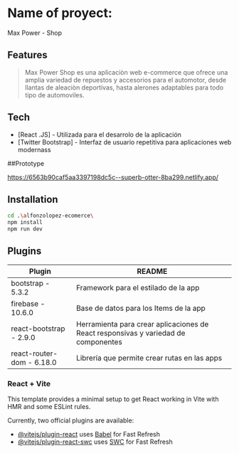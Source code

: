 # Name of proyect:

Max Power - Shop 

## Features

>Max Power Shop es una aplicaciòn web
>e-commerce que ofrece una
>amplia variedad de repuestos y accesorios
>para el automotor, desde llantas de
>aleaciòn deportivas, hasta alerones adaptables
>para todo tipo de automoviles.

## Tech

- [React .JS] - Utilizada para el desarrolo de la aplicación 
- [Twitter Bootstrap] - Interfaz de usuario repetitiva para aplicaciones web modernass

##Prototype 

https://6563b90caf5aa3397198dc5c--superb-otter-8ba299.netlify.app/

## Installation

```sh
cd .\alfonzolopez-ecomerce\
npm install
npm run dev
```

## Plugins

| Plugin | README |
| ------ | ------ |
| bootstrap - 5.3.2 | Framework para el estilado de la app |
| firebase - 10.6.0 | Base de datos para los Items de la app |
| react-bootstrap - 2.9.0 | Herramienta para crear aplicaciones de React responsivas y variedad de componentes |
| react-router-dom - 6.18.0 | Librería que permite crear rutas en las apps |

### React + Vite

This template provides a minimal setup to get React working in Vite with HMR and some ESLint rules.

Currently, two official plugins are available:

- [@vitejs/plugin-react](https://github.com/vitejs/vite-plugin-react/blob/main/packages/plugin-react/README.md) uses [Babel](https://babeljs.io/) for Fast Refresh
- [@vitejs/plugin-react-swc](https://github.com/vitejs/vite-plugin-react-swc) uses [SWC](https://swc.rs/) for Fast Refresh

